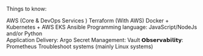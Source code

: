 
Things to know:

AWS (Core & DevOps Services )
Terraform (With AWS)
Docker + Kubernetes + AWS EKS
Ansible
Programming language: JavaScript/NodeJs and/or Python  
Application Delivery: Argo
Secret Management: Vault
𝗢𝗯𝘀𝗲𝗿𝘃𝗮𝗯𝗶𝗹𝗶𝘁𝘆: Prometheus
Troubleshoot systems (mainly Linux systems)